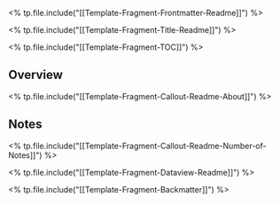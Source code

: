 <% tp.file.include("[[Template-Fragment-Frontmatter-Readme]]") %>

<% tp.file.include("[[Template-Fragment-Title-Readme]]") %>

<% tp.file.include("[[Template-Fragment-TOC]]") %>

## Overview

<% tp.file.include("[[Template-Fragment-Callout-Readme-About]]") %>

## Notes

<% tp.file.include("[[Template-Fragment-Callout-Readme-Number-of-Notes]]") %>

<% tp.file.include("[[Template-Fragment-Dataview-Readme]]") %>

<% tp.file.include("[[Template-Fragment-Backmatter]]") %>